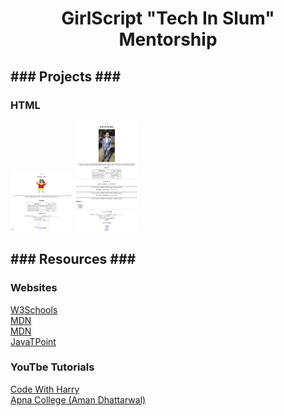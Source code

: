 <h1 align="center">GirlScript "Tech In Slum" Mentorship</h1>

<h2><b>### Projects ###</b></h2>
<h3><b>HTML</b></h3>
<p float="left">
    <img src="/assets/practice-portfolio-html.png" width="100">
    <img src="/assets/omrajsharma-portfolio-html.png" width="100">
</p>




<h2><b>### Resources ###</b></h2>
<h3><b>Websites</b></h3>
<a href="https://w3schools.com/">W3Schools</a> <br>
<a href="https://developer.mozilla.org/en-US/">MDN</a> <br>
<a href="https://developer.mozilla.org/en-US/">MDN</a> <br>
<a href="https://www.javatpoint.com/">JavaTPoint</a> <br>
<h3><b>YouTbe Tutorials</b></h3>
<a href="https://www.youtube.com/watch?v=6mbwJ2xhgzM&list=PLu0W_9lII9agiCUZYRsvtGTXdxkzPyItg">Code With Harry</a> <br>
<a href="https://www.youtube.com/watch?v=l1EssrLxt7E&list=PLfqMhTWNBTe3H6c9OGXb5_6wcc1Mca52n">Apna College (Aman Dhattarwal)</a> <br>
